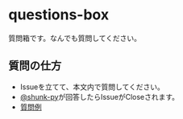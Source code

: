 # questions-box
質問箱です。なんでも質問してください。

## 質問の仕方
- Issueを立てて、本文内で質問してください。
- [@shunk-py](https://github.com/shunk-py)が回答したらIssueがCloseされます。
- [質問例](https://github.com/shunk-py/questions-box/issues/1)
